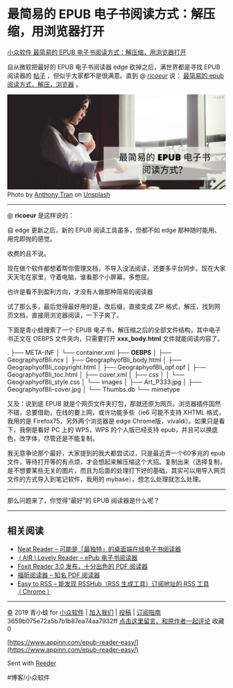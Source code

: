 # 最简易的 EPUB 电子书阅读方式：解压缩，用浏览器打开
[小众软件 最简易的 EPUB 电子书阅读方式：解压缩，用浏览器打开](https://www.appinn.com/epub-reader-easy/) 

自从微软把最好的 EPUB 电子书阅读器 edge 砍掉之后，满世界都是寻找 EPUB 阅读器的 [帖子](https://meta.appinn.net/t/edge-epub-pc-epub/11434) ，但似乎大家都不是很满意。直到 @ *[ricoeur](https://meta.appinn.net/u/ricoeur)* 说： [最简易的 epub 阅读方式，解压，浏览器](https://meta.appinn.net/t/epub/15401) 。

![](assets/image_1.jpeg)
Photo by [Anthony Tran](https://unsplash.com/@anthonytran?utm_source=unsplash&amp;utm_medium=referral&amp;utm_content=creditCopyText) on [Unsplash](https://unsplash.com/s/photos/read-book?utm_source=unsplash&amp;utm_medium=referral&amp;utm_content=creditCopyText)
- - - -

@ **ricoeur** 是这样说的：

自 edge 更新之后，新的 EPUB 阅读工具虽多，但都不如 edge 那种随时能用、用完即抛的感觉。

收费的且不说。

现在做个软件都想着帮你管理文档，不导入没法阅读，还要多平台同步。现在大家天天宅在家里，守着电脑，谁看那个小屏幕，多憋屈。

也许是看不到盈利方向，才没有人做那种简易的阅读器

试了那么多，最后觉得最好用的是，改后缀，直接变成 ZIP 格式，解压，找到网页文档，直接用浏览器阅读，一下子爽了。

下面是青小蛙搜索了一个 EPUB 电子书，解压缩之后的全部文件结构，其中电子书正文在 OEBPS 文件夹内，只需要打开 **xxx_body.html** 文件就能阅读内容了。

.
├── META-INF
│ └── container.xml
├── **OEBPS**
│ ├── GeographyofBli.ncx
│ ├── GeographyofBli_body.html
│ ├── GeographyofBli_copyright.html
│ ├── GeographyofBli_opf.opf
│ ├── GeographyofBli_toc.html
│ ├── cover.xml
│ ├── css
│ │ └── GeographyofBli_style.css
│ └── images
│ ├── Art_P333.jpg
│ ├── GeographyofBli-cover.jpg
│ └── Thumbs.db
└── mimetype

又及：说到底 EPUB 就是个网页文件夹打包，那就还原为网页。浏览器插件固然不错，总要借助，在线的要上网，或许功能多些（ie6 可能不支持 XHTML 格式，我用的是 Firefox75，另外两个浏览器是 edge Chrome版，vivaldi）。如果只是看下，我倒是看好 PC 上的 WPS，WPS 的个人版已经支持 epub，并且可以换底色，改字体，尽管还是不能复制。

我无意争论那个最好，大家提到的我大都尝试过，只是最近弄一个60多兆的 epub 文件，等待打开等的有点烦，才会想起来解压缩这个大招。复制出来（选择复制，是不想要某些无关的图片，而且为后面的处理打下好的基础，其实可以用导入网页文件的方式导入到笔记软件，我用的 mybase），想怎么处理就怎么处理。

- - - -

那么问题来了，你觉得“最好”的 EPUB 阅读器是什么呢？

- - - -

## 相关阅读

* [Neat Reader – 可能是「最独特」的桌面端在线电子书阅读器](https://www.appinn.com/neat-reader/)
* [❲AIR❳Lovely Reader – ePub 电子书阅读器](https://www.appinn.com/lovelyreader-epub-reader-air/)
* [Foxit Reader 3.0 发布，十分出色的 PDF 阅读器](https://www.appinn.com/foxit-reader-30/)
* [福昕阅读器 – 知名 PDF 阅读器](https://www.appinn.com/foxit-pdf-reader-6/)
* [Easy to RSS – 能发现 RSSHub（RSS 生成工具）订阅地址的 RSS 工具 ❲Chrome❳](https://www.appinn.com/easy-to-rss/)

- - - -

[©](http://www.appinn.com/copyright/?utm_source=feeds&amp;utm_medium=copyright&amp;utm_campaign=feeds) 2019 青小蛙 for [小众软件](http://www.appinn.com/?utm_source=feeds&amp;utm_medium=appinn&amp;utm_campaign=feeds) | [加入我们](http://www.appinn.com/join-us/?utm_source=feeds&amp;utm_medium=joinus&amp;utm_campaign=feeds) | [投稿](https://meta.appinn.com/c/faxian/?utm_source=feeds&amp;utm_medium=contribute&amp;utm_campaign=feeds) | [订阅指南](http://www.appinn.com/feeds-subscribe/?utm_source=feeds&amp;utm_medium=feedsubscribe&amp;utm_campaign=feeds)
3659b075e72a5b7b1b87ea74aa7932ff
[点击这里留言、和原作者一起评论](https://www.appinn.com/epub-reader-easy/#comments) 收藏0

[https://www.appinn.com/epub-reader-easy/](https://www.appinn.com/epub-reader-easy/)

Sent with [Reeder](http://reederapp.com)

#博客/小众软件